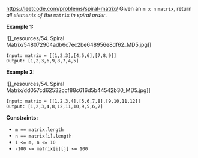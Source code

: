 https://leetcode.com/problems/spiral-matrix/
Given an `m x n` `matrix`, return *all elements of the* `matrix` *in spiral order*.

 

**Example 1:**

![[_resources/54. Spiral Matrix/548072904adb6c7ec2be648956e8df62_MD5.jpg]]

```
Input: matrix = [[1,2,3],[4,5,6],[7,8,9]]
Output: [1,2,3,6,9,8,7,4,5]
```

**Example 2:**

![[_resources/54. Spiral Matrix/dd057cd62532ccf88c616d5b44542b30_MD5.jpg]]

```
Input: matrix = [[1,2,3,4],[5,6,7,8],[9,10,11,12]]
Output: [1,2,3,4,8,12,11,10,9,5,6,7]
```

 

**Constraints:**

- `m == matrix.length`
- `n == matrix[i].length`
- `1 <= m, n <= 10`
- `-100 <= matrix[i][j] <= 100`